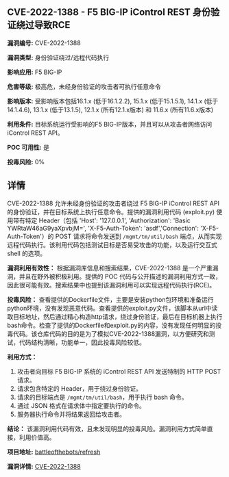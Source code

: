 ## CVE-2022-1388 - F5 BIG-IP iControl REST 身份验证绕过导致RCE

**漏洞编号:** CVE-2022-1388

**漏洞类型:** 身份验证绕过/远程代码执行

**影响应用:** F5 BIG-IP

**危害等级:** 极高危，未经身份验证的攻击者可执行任意命令

**影响版本:** 受影响版本包括16.1.x (低于16.1.2.2), 15.1.x (低于15.1.5.1), 14.1.x (低于14.1.4.6), 13.1.x (低于13.1.5), 12.1.x (所有12.1.x版本) 和 11.6.x (所有11.6.x版本)

**利用条件:** 目标系统运行受影响的F5 BIG-IP版本，并且可以从攻击者网络访问iControl REST API。

**POC 可用性:** 是

**投毒风险:** 0%

## 详情

CVE-2022-1388 允许未经身份验证的攻击者绕过 F5 BIG-IP iControl REST API 的身份验证，并在目标系统上执行任意命令。提供的漏洞利用代码 (exploit.py) 使用带有特定 Header（包括 'Host': '127.0.0.1', 'Authorization': 'Basic YWRtaW46aG9yaXpvbjM=', 'X-F5-Auth-Token': 'asdf','Connection': 'X-F5-Auth-Token'）的 POST 请求将命令发送到 `/mgmt/tm/util/bash` 端点，从而实现远程代码执行。该利用代码包括测试目标是否易受攻击的功能，以及运行交互式 shell 的选项。 

**漏洞利用有效性：**
根据漏洞库信息和搜索结果，CVE-2022-1388 是一个严重漏洞，并且在野外被积极利用。提供的 POC 代码与公开描述的漏洞利用方式一致，因此很可能有效。搜索结果中也提到该漏洞利用可以实现远程代码执行(RCE)。

**投毒风险：**
查看提供的Dockerfile文件，主要是安装python包环境和准备运行python环境，没有发现恶意代码。查看提供的exploit.py文件，该脚本从url中读取目标地址，然后通过精心构造http请求，绕过身份验证，最后在目标机器上执行bash命令。检查了提供的Dockerfile和exploit.py的内容，没有发现任何明显的投毒代码。该仓库代码的目的是为了模拟CVE-2022-1388漏洞，以方便研究和测试，代码结构清晰，功能单一，因此投毒风险较低。

**利用方式：**
1.  攻击者向目标 F5 BIG-IP 系统的 iControl REST API 发送特制的 HTTP POST 请求。
2.  请求包含特定的 Header，用于绕过身份验证。
3.  请求的目标端点是 `/mgmt/tm/util/bash`，用于执行 bash 命令。
4.  通过 JSON 格式在请求体中指定要执行的命令。
5.  服务器执行命令并将结果返回给攻击者。

**结论：** 该漏洞利用代码有效，且未发现明显的投毒风险。漏洞利用方式简单直接，利用价值高。

**项目地址:** [battleofthebots/refresh](https://github.com/battleofthebots/refresh)

**漏洞详情:** [CVE-2022-1388](https://nvd.nist.gov/vuln/detail/CVE-2022-1388)